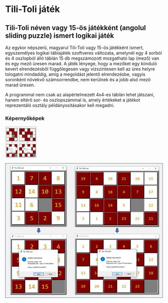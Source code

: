 # Tili-Toli játék
## Tili-Toli néven vagy 15-ös játékként (angolul sliding puzzle) ismert logikai játék
Az egykor népszerű, magyarul Tili-Toli vagy 15-ös játékként ismert, egyszemélyes logikai táblajáték szoftveres változata, amelynél egy 4 sorból és 4 oszlopból álló táblán 15 db megszámozott mozgatható lap (mező) van és egy mező üresen marad. A játék lényege, hogy a mezőket egy kiinduló kevert elrendezésből függőlegesen vagy vízszintesen kell az üres helyre tologatni mindaddig, amíg a megoldást jelentő elrendezésbe, vagyis soronként növekvő számsorrendbe, nem kerülnek és a jobb alsó mező marad üresen.

A programmal nem csak az alapértelmezett 4x4-es táblán lehet játszani, hanem eltérő sor- és oszlopszámmal is, amely értékeket a játékot reprezentáló osztály példányosításakor kell megadni.


### Képernyőképek
<img src="https://github.com/pythontudasepites/Sliding_puzzle/blob/main/sliding_puzlle_screenshot_github.jpg" width="100" height="100">

![Toli-Toli](sliding_puzlle_screenshot_github.jpg)
